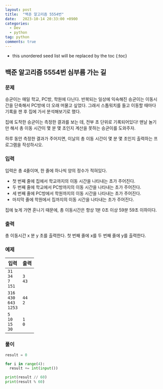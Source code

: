 ```yaml
---
layout: post
title:  "백준 알고리즘 5554번"
date:   2023-10-14 20:33:00 +0900
categories: 
  - Dev
  - python
tag: python
comments: true
---
```


* this unordered seed list will be replaced by the toc
{:toc}

## 백준 알고리즘 5554번 심부름 가는 길

### 문제

승균이는 매일 학교, PC방, 학원에 다닌다. 반복되는 일상에 익숙해진 승균이는 이동시간을 단축해서 PC방에 더 오래 머물고 싶었다. 그래서 스톱워치를 들고 이동할 때마다 기록을 잰 후 집에 가서 분석해보기로 했다.

집에 도착한 승균이는 측정한 결과를 보는 데, 전부 초 단위로 기록되어있다! 맨날 놀기만 해서 총 이동 시간이 몇 분 몇 초인지 계산을 못하는 승균이를 도와주자.

하루 동안 측정한 결과가 주어지면, 이날의 총 이동 시간이 몇 분 몇 초인지 출력하는 프로그램을 작성하시오.

### 입력

입력은 총 4줄이며, 한 줄에 하나씩 양의 정수가 적혀있다.

- 첫 번째 줄에 집에서 학교까지의 이동 시간을 나타내는 초가 주어진다.
- 두 번째 줄에 학교에서 PC방까지의 이동 시간을 나타내는 초가 주어진다.
- 세 번째 줄에 PC방에서 학원까지의 이동 시간을 나타내는 초가 주어진다.
- 마지막 줄에 학원에서 집까지의 이동 시간을 나타내는 초가 주어진다.

집에 늦게 가면 혼나기 때문에, 총 이동시간은 항상 1분 0초 이상 59분 59초 이하이다.

### 출력

총 이동시간 x 분 y 초를 출력한다. 첫 번째 줄에 x를 두 번째 줄에 y를 출력한다.

### 예제

| 입력 | 출력 |
| --- | --- |
| `31` <br/> `34` <br/> `7` <br/> `151` | `3` <br/> `43` |
| `316` <br/> `430` <br/> `643` <br/> `1253` | `44` <br/> `2` |
| `5` <br/> `10` <br/> `15` <br/> `30` | `1` <br/> `0` |

### 풀이

```py
result = 0

for i in range(4):
  result += int(input())

print(result // 60)
print(result % 60)

```